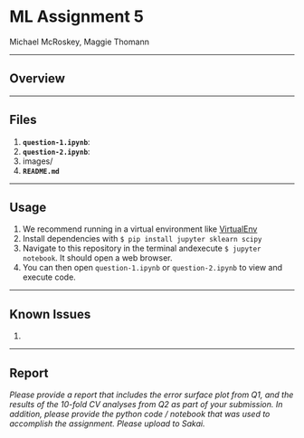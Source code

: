 # ML Assignment 5
Michael McRoskey, Maggie Thomann

----
## Overview


----
## Files
1. **`question-1.ipynb`**:
1. **`question-2.ipynb`**:
2. images/
3. **`README.md`**

----
## Usage
1. We recommend running in a virtual environment like [VirtualEnv](https://virtualenv.pypa.io/en/stable/)
2. Install dependencies with `$ pip install jupyter sklearn scipy`
3. Navigate to this repository in the terminal andexecute `$ jupyter notebook`. It should open a web browser.
4. You can then open `question-1.ipynb` or `question-2.ipynb` to view and execute code.

----
## Known Issues

1. 

----
## Report

*Please provide a report that includes the error surface plot from Q1, and the results of the 10-fold CV analyses from Q2 as part of your submission. In addition, please provide the python code / notebook that was used to accomplish the assignment. Please upload to Sakai.*